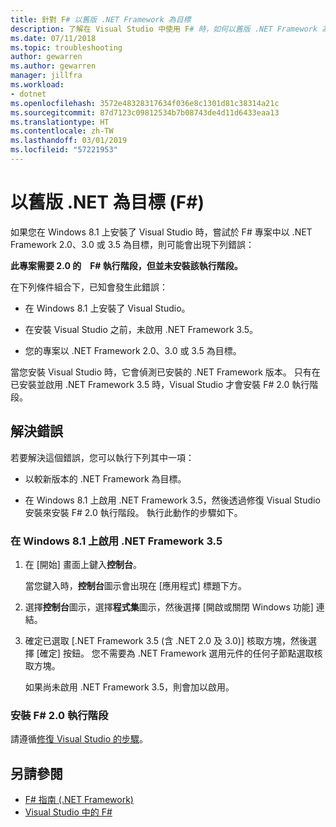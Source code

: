 ```yaml
---
title: 針對 F# 以舊版 .NET Framework 為目標
description: 了解在 Visual Studio 中使用 F# 時，如何以舊版 .NET Framework 為目標。
ms.date: 07/11/2018
ms.topic: troubleshooting
author: gewarren
ms.author: gewarren
manager: jillfra
ms.workload:
- dotnet
ms.openlocfilehash: 3572e48328317634f036e8c1301d81c38314a21c
ms.sourcegitcommit: 87d7123c09812534b7b08743de4d11d6433eaa13
ms.translationtype: HT
ms.contentlocale: zh-TW
ms.lasthandoff: 03/01/2019
ms.locfileid: "57221953"
---
```

# <a name="target-older-versions-of-net-f"></a>以舊版 .NET 為目標 (F#)

如果您在 Windows 8.1 上安裝了 Visual Studio 時，嘗試於 F# 專案中以 .NET Framework 2.0、3.0 或 3.5 為目標，則可能會出現下列錯誤：

**此專案需要 2.0 的　F# 執行階段，但並未安裝該執行階段。**

在下列條件組合下，已知會發生此錯誤：

- 在 Windows 8.1 上安裝了 Visual Studio。

- 在安裝 Visual Studio 之前，未啟用 .NET Framework 3.5。

- 您的專案以 .NET Framework 2.0、3.0 或 3.5 為目標。

當您安裝 Visual Studio 時，它會偵測已安裝的 .NET Framework 版本。 只有在已安裝並啟用 .NET Framework 3.5 時，Visual Studio 才會安裝 F# 2.0 執行階段。

## <a name="resolve-the-error"></a>解決錯誤

若要解決這個錯誤，您可以執行下列其中一項：

- 以較新版本的 .NET Framework 為目標。

- 在 Windows 8.1 上啟用 .NET Framework 3.5，然後透過修復 Visual Studio 安裝來安裝 F# 2.0 執行階段。 執行此動作的步驟如下。

### <a name="to-enable-the-net-framework-35-on-windows-81"></a>在 Windows 8.1 上啟用 .NET Framework 3.5

1. 在 [開始] 畫面上鍵入**控制台**。

   當您鍵入時，**控制台**圖示會出現在 [應用程式] 標題下方。

2. 選擇**控制台**圖示，選擇**程式集**圖示，然後選擇 [開啟或關閉 Windows 功能] 連結。

3. 確定已選取 [.NET Framework 3.5 (含 .NET 2.0 及 3.0)] 核取方塊，然後選擇 [確定] 按鈕。 您不需要為 .NET Framework 選用元件的任何子節點選取核取方塊。

   如果尚未啟用 .NET Framework 3.5，則會加以啟用。

### <a name="to-install-the-f-20-runtime"></a>安裝 F# 2.0 執行階段

請遵循[修復 Visual Studio 的步驟](../install/repair-visual-studio.md)。

## <a name="see-also"></a>另請參閱

- [F# 指南 (.NET Framework)](/dotnet/fsharp/)
- [Visual Studio 中的 F#](fsharp-visual-studio.md)